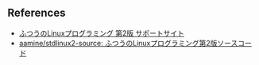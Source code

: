## References
- [ふつうのLinuxプログラミング 第2版 サポートサイト](https://i.loveruby.net/stdlinux2/)
- [aamine/stdlinux2\-source: ふつうのLinuxプログラミング第2版ソースコード](https://github.com/aamine/stdlinux2-source)
